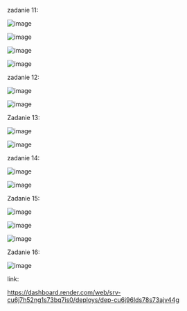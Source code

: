 zadanie 11:

![image](https://github.com/user-attachments/assets/c6a6a932-b35b-439c-8d87-6e9eaefc31e9)

![image](https://github.com/user-attachments/assets/9e9cc4a7-5f60-40eb-86e6-f4dee2b3609c)

![image](https://github.com/user-attachments/assets/80d09bcb-a2ee-438d-b2c1-a11099ceea45)

![image](https://github.com/user-attachments/assets/470deaa7-921a-4983-b094-f46835dc5a30)

zadanie 12:

![image](https://github.com/user-attachments/assets/ab46305b-9cc5-4d1a-89ff-4b034bfd12f0)

![image](https://github.com/user-attachments/assets/74ae8fe9-3391-4fce-abd5-f2040ee79253)

Zadanie 13:

![image](https://github.com/user-attachments/assets/b31a74c3-1cf8-414a-9076-1c53f69a357a)

![image](https://github.com/user-attachments/assets/c3d78b9d-ffef-4a5b-bd7e-17203ced8334)


zadanie 14:

![image](https://github.com/user-attachments/assets/6a8b808c-e63e-4681-a3c3-c66a7aa01a3d)

![image](https://github.com/user-attachments/assets/ad634281-b4af-4d31-942e-21e32fe3a17c)

Zadanie 15:

![image](https://github.com/user-attachments/assets/c010a28b-0a0b-4667-aeee-b7e6c352b644)

![image](https://github.com/user-attachments/assets/86615327-cf52-4fac-acdd-b9a32f561afc)

![image](https://github.com/user-attachments/assets/71b08203-48b3-4b70-a333-fe583c65d1bb)

Zadanie 16:

![image](https://github.com/user-attachments/assets/6bac6f55-549e-4ba7-9f89-b40455bc1570)

link:

https://dashboard.render.com/web/srv-cu6j7h52ng1s73bq7is0/deploys/dep-cu6j96lds78s73ajv44g
